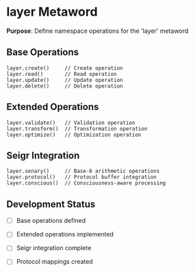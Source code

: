# layer Metaword

**Purpose**: Define namespace operations for the 'layer' metaword

## Base Operations

```hyphos
layer.create()     // Create operation
layer.read()       // Read operation  
layer.update()     // Update operation
layer.delete()     // Delete operation
```

## Extended Operations

```hyphos
layer.validate()   // Validation operation
layer.transform()  // Transformation operation
layer.optimize()   // Optimization operation
```

## Seigr Integration

```hyphos
layer.senary()     // Base-6 arithmetic operations
layer.protocol()   // Protocol buffer integration
layer.conscious()  // Consciousness-aware processing
```

## Development Status

- [ ] Base operations defined
- [ ] Extended operations implemented  
- [ ] Seigr integration complete
- [ ] Protocol mappings created


